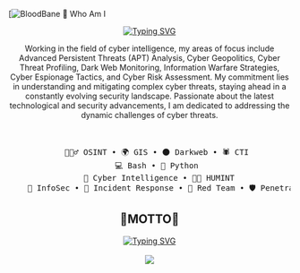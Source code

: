 [![BloodBane](https://img.shields.io/badge/MadeBy-Bloodbane-red) 👤 
                         Who Am I 
<div align="center">
<a href="https://git.io/typing-svg"><img src="https://readme-typing-svg.demolab.com?font=Fira+Code&weight=800&size=16&pause=1000&color=F70202&background=47FBFF00&vCenter=true&multiline=true&width=441&height=62&lines=I'm+Emre%2C+an+Intelligence+Analyst+and+Red+Teamer." alt="Typing SVG" /></a>
    
Working in the field of cyber intelligence, my areas of focus include Advanced Persistent Threats (APT) Analysis, Cyber Geopolitics, 
Cyber Threat Profiling, Dark Web Monitoring, Information Warfare Strategies, Cyber Espionage Tactics, and Cyber Risk Assessment. 
My commitment lies in understanding and mitigating complex cyber threats, staying ahead in a constantly evolving security landscape. 
Passionate about the latest technological and security advancements, I am dedicated to addressing the dynamic challenges of cyber threats.    
<br><br>
<pre>
    🕵🏻‍♂️ OSINT • 🌍 GIS • 🌑 Darkweb • 🕷️ CTI 
    💻 Bash • 🐍 Python 
    🧠 Cyber Intelligence • 🧑‍💼 HUMINT
    🔐 InfoSec • 🚨 Incident Response • 🥷 Red Team • 🛡️ Penetration Test  
</pre>
## 🧠MOTTO🧠
<a href="https://git.io/typing-svg"><img src="https://readme-typing-svg.demolab.com?font=Fira+Code&size=13&pause=1000&color=7051F7&multiline=true&width=435&lines=Searching+for+vulnerabilities+in+machines+is+foolish.;Look+for+vulnerabilities+in+the+deep+desires+of+humans." alt="Typing SVG" /></a>
<br><br>
 <img src="https://github.com/emrekybs/emrekybs/blob/main/dadsa.jpeg">
<br><br><br>
<br><br>
